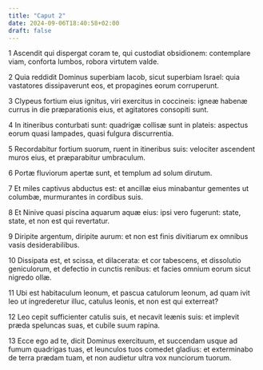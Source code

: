 ```yaml
---
title: "Caput 2"
date: 2024-09-06T18:40:58+02:00
draft: false
---
```




1 Ascendit qui dispergat coram te, qui custodiat obsidionem: contemplare viam, conforta lumbos, robora virtutem valde.

2 Quia reddidit Dominus superbiam Iacob, sicut superbiam Israel: quia vastatores dissipaverunt eos, et propagines eorum corruperunt.

3 Clypeus fortium eius ignitus, viri exercitus in coccineis: igneæ habenæ currus in die præparationis eius, et agitatores consopiti sunt.

4 In itineribus conturbati sunt: quadrigæ collisæ sunt in plateis: aspectus eorum quasi lampades, quasi fulgura discurrentia.

5 Recordabitur fortium suorum, ruent in itineribus suis: velociter ascendent muros eius, et præparabitur umbraculum.

6 Portæ fluviorum apertæ sunt, et templum ad solum dirutum.

7 Et miles captivus abductus est: et ancillæ eius minabantur gementes ut columbæ, murmurantes in cordibus suis.

8 Et Ninive quasi piscina aquarum aquæ eius: ipsi vero fugerunt: state, state, et non est qui revertatur.

9 Diripite argentum, diripite aurum: et non est finis divitiarum ex omnibus vasis desiderabilibus.

10 Dissipata est, et scissa, et dilacerata: et cor tabescens, et dissolutio geniculorum, et defectio in cunctis renibus: et facies omnium eorum sicut nigredo ollæ.

11 Ubi est habitaculum leonum, et pascua catulorum leonum, ad quam ivit leo ut ingrederetur illuc, catulus leonis, et non est qui exterreat?

12 Leo cepit sufficienter catulis suis, et necavit leænis suis: et implevit præda speluncas suas, et cubile suum rapina.

13 Ecce ego ad te, dicit Dominus exercituum, et succendam usque ad fumum quadrigas tuas, et leunculos tuos comedet gladius: et exterminabo de terra prædam tuam, et non audietur ultra vox nunciorum tuorum.

